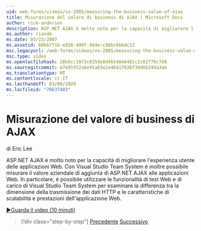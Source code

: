 ```yaml
---
uid: web-forms/videos/vs-2005/measuring-the-business-value-of-ajax
title: Misurazione del valore di business di AJAX | Microsoft Docs
author: rick-anderson
description: ASP.NET AJAX è molto noto per la capacità di migliorare l'esperienza utente delle applicazioni Web. Con Visual Studio Team System puoi anche misurare il impre...
ms.author: riande
ms.date: 03/23/2007
ms.assetid: 60bb771b-e938-490f-944e-c80bc6bbdc12
msc.legacyurl: /web-forms/videos/vs-2005/measuring-the-business-value-of-ajax
msc.type: video
ms.openlocfilehash: 28b8cc18f3c0359e8d4b54846481c2c02770c766
ms.sourcegitcommit: e7e91932a6e91a63e2e46417626f39d6b244a3ab
ms.translationtype: MT
ms.contentlocale: it-IT
ms.lasthandoff: 03/06/2020
ms.locfileid: "78637403"
---
```

# <a name="measuring-the-business-value-of-ajax"></a>Misurazione del valore di business di AJAX

di Eric Lee

ASP.NET AJAX è molto noto per la capacità di migliorare l'esperienza utente delle applicazioni Web. Con Visual Studio Team System è inoltre possibile misurare il valore aziendale di aggiunta di ASP.NET AJAX alle applicazioni Web. In particolare, è possibile utilizzare le funzionalità di test Web e di carico di Visual Studio Team System per esaminare la differenza tra la dimensione della trasmissione dei dati HTTP e le caratteristiche di scalabilità e prestazioni dell'applicazione Web.

[&#9654;Guarda il video (10 minuti)](https://channel9.msdn.com/Blogs/ASP-NET-Site-Videos/measuring-the-business-value-of-ajax)

> [!div class="step-by-step"]
> [Precedente](introduction-to-managing-and-running-tests-with-team-system.md)
> [Successivo](code-coverage-of-automated-tests.md)

